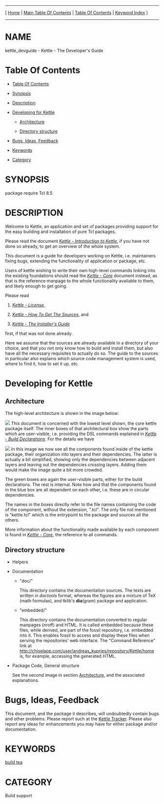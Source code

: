 
[//000000001]: # (kettle\_devguide \- Kettle \- The Quick Brew System)
[//000000002]: # (Generated from file 'kettle\_devguide\.man' by tcllib/doctools with format 'markdown')
[//000000003]: # (kettle\_devguide\(n\) 1 doc "Kettle \- The Quick Brew System")

<hr> [ <a href="../../../../../../home">Home</a> | <a
href="../../toc.md">Main Table Of Contents</a> | <a
href="../toc.md">Table Of Contents</a> | <a
href="../../index.md">Keyword Index</a> ] <hr>

# NAME

kettle\_devguide \- Kettle \- The Developer's Guide

# <a name='toc'></a>Table Of Contents

  - [Table Of Contents](#toc)

  - [Synopsis](#synopsis)

  - [Description](#section1)

  - [Developing for Kettle](#section2)

      - [Architecture](#subsection1)

      - [Directory structure](#subsection2)

  - [Bugs, Ideas, Feedback](#section3)

  - [Keywords](#keywords)

  - [Category](#category)

# <a name='synopsis'></a>SYNOPSIS

package require Tcl 8\.5

# <a name='description'></a>DESCRIPTION

Welcome to Kettle, an application and set of packages providing support for the
easy building and installation of pure Tcl packages\.

Please read the document *[Kettle \- Introduction to
Kettle](kettle\_intro\.md)*, if you have not done so already, to get an
overview of the whole system\.

This document is a guide for developers working on Kettle, i\.e\. maintainers
fixing bugs, extending the functionality of application or package, etc\.

Users of kettle wishing to write their own high\-level commands linking into the
existing foundations should read the *[Kettle \- Core](kettle\.md)* document
instead, as that is the reference manpage to the whole functionality available
to them, and likely enough to get going\.

Please read

  1. *[Kettle \- License](kettle\_license\.md)*,

  1. *[Kettle \- How To Get The Sources](kettle\_sources\.md)*, and

  1. *[Kettle \- The Installer's Guide](kettle\_installer\.md)*

first, if that was not done already\.

Here we assume that the sources are already available in a directory of your
choice, and that you not only know how to build and install them, but also have
all the necessary requisites to actually do so\. The guide to the sources in
particular also explains which source code management system is used, where to
find it, how to set it up, etc\.

# <a name='section2'></a>Developing for Kettle

## <a name='subsection1'></a>Architecture

The high\-level architecture is shown in the image below:

![](\.\./\.\./image/architecture\.png) This document is concerned with the
lowest level shown, the core kettle package itself\. The inner boxes of that
architectural box show the parts which are user\-visible, i\.e\. providing the DSL
commands explained in *[Kettle \- Build Declarations](kettle\_dsl\.md)*\. For
the details we have

![](\.\./\.\./image/pkg\_dependencies\.png) In this image we now see all the
components found inside of the kettle package, their organization into layers
and their dependencies\. The latter is actually a bit simplified, showing only
the dependencies between adjacent layers and leaving out the dependencies
crossing layers\. Adding them would make the image quite a bit more crowded\.

The green boxes are again the user\-visible parts, either for the build
declarations\. The rest is internal\. Note how and that the components found in
the blue box are all dependent on each other, i\.e\. these are in circular
dependencies\.

The names in the boxes directly refer to the file names containing the code of
the component, without the extension, "\.tcl"\. The only file not mentioned is
"kettle\.tcl" which is the entrypoint to the package and sources all the others\.

More information about the functionality made available by each component is
found in *[Kettle \- Core](kettle\.md)*, the reference to all commands\.

## <a name='subsection2'></a>Directory structure

  - Helpers

  - Documentation

      * "doc/"

        This directory contains the documentation sources\. The texts are written
        in *doctools* format, whereas the figures are a mixture of TeX \(math
        formulas\), and tklib's __dia__\(gram\) package and application\.

      * "embedded/"

        This directory contains the documentation converted to regular manpages
        \(nroff\) and HTML\. It is called embedded because these files, while
        derived, are part of the fossil repository, i\.e\. embedded into it\. This
        enables fossil to access and display these files when serving the
        repositories' web interface\. The "Command Reference" link at
        [http://chiselapp\.com/user/andreas\_kupries/repository/Kettle/home](http://chiselapp\.com/user/andreas\_kupries/repository/Kettle/home)
        is, for example, accessing the generated HTML\.

  - Package Code, General structure

    See the second image in section [Architecture](#subsection1), and the
    associated explanations\.

# <a name='section3'></a>Bugs, Ideas, Feedback

This document, and the package it describes, will undoubtedly contain bugs and
other problems\. Please report such at the [Kettle
Tracker](https://chiselapp\.com/user/andreas\_kupries/repository/Kettle/index)\.
Please also report any ideas for enhancements you may have for either package
and/or documentation\.

# <a name='keywords'></a>KEYWORDS

[build tea](\.\./\.\./index\.md\#key0)

# <a name='category'></a>CATEGORY

Build support
